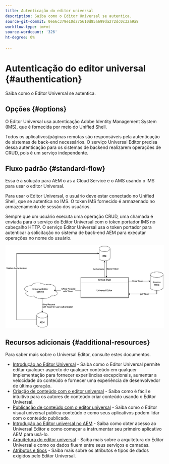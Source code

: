 ```yaml
---
title: Autenticação do editor universal
description: Saiba como o Editor Universal se autentica.
source-git-commit: 0e66c379e10d275610d85a699da272dc0c32a9a8
workflow-type: tm+mt
source-wordcount: '326'
ht-degree: 0%

---
```



# Autenticação do editor universal {#authentication}

Saiba como o Editor Universal se autentica.

## Opções {#options}

O Editor Universal usa autenticação Adobe Identity Management System (IMS), que é fornecida por meio do Unified Shell.

Todos os aplicativos/páginas remotas são responsáveis pela autenticação de sistemas de back-end necessários. O serviço Universal Editor precisa dessa autenticação para os sistemas de backend realizarem operações de CRUD, pois é um serviço independente.

## Fluxo padrão {#standard-flow}

Essa é a solução para AEM o as a Cloud Service e o AMS usando o IMS para usar o editor Universal.

Para usar o Editor Universal, o usuário deve estar conectado no Unified Shell, que se autentica no IMS. O token IMS fornecido é armazenado no armazenamento de sessão dos usuários.

Sempre que um usuário executa uma operação CRUD, uma chamada é enviada para o serviço do Editor Universal com o token portador IMS no cabeçalho HTTP. O serviço Editor Universal usa o token portador para autenticar a solicitação no sistema de back-end AEM para executar operações no nome do usuário.

![Fluxo de autenticação padrão](assets/standard-flow.png)

## Recursos adicionais {#additional-resources}

Para saber mais sobre o Universal Editor, consulte estes documentos.

* [Introdução ao Editor Universal](introduction.md) - Saiba como o Editor Universal permite editar qualquer aspecto de qualquer conteúdo em qualquer implementação para fornecer experiências excepcionais, aumentar a velocidade do conteúdo e fornecer uma experiência de desenvolvedor de última geração.
* [Criação de conteúdo com o editor universal](authoring.md) - Saiba como é fácil e intuitivo para os autores de conteúdo criar conteúdo usando o Editor Universal.
* [Publicação de conteúdo com o editor universal](publishing.md) - Saiba como o Editor visual universal publica conteúdo e como seus aplicativos podem lidar com o conteúdo publicado.
* [Introdução ao Editor universal no AEM](getting-started.md) - Saiba como obter acesso ao Universal Editor e como começar a instrumentar seu primeiro aplicativo AEM para usá-lo.
* [Arquitetura do editor universal](architecture.md) - Saiba mais sobre a arquitetura do Editor Universal e como os dados fluem entre seus serviços e camadas.
* [Atributos e tipos](attributes-types.md) - Saiba mais sobre os atributos e tipos de dados exigidos pelo Editor Universal.

